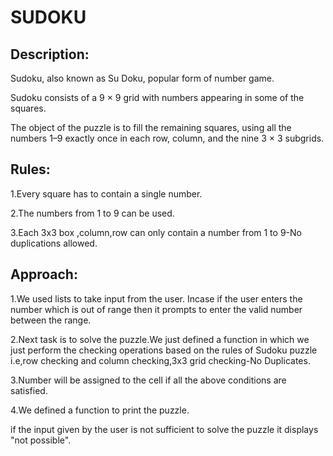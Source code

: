# SUDOKU


## Description:

Sudoku, also known as Su Doku, popular form of number game.

Sudoku consists of a 9 × 9 grid with numbers appearing in some of the squares.

The object of the puzzle is to fill the remaining squares, using all the numbers 1–9 exactly once in each row, column, and the nine 3 × 3 subgrids.

## Rules:

1.Every square has to contain a single number.


2.The numbers from 1 to 9 can be used.


3.Each 3x3 box ,column,row can only contain a number from 1 to 9-No duplications allowed.

## Approach:

1.We used lists to take input from the user. Incase if the user enters the number which is out of range then it prompts to enter the valid number between the range.

2.Next task is to solve the puzzle.We just defined a function in which we just perform the checking operations based on the rules of Sudoku puzzle i.e,row checking and column checking,3x3 grid checking-No Duplicates.

3.Number will be assigned to the cell if all the above conditions are satisfied.

4.We defined a function to print the puzzle.

if the input given by the user is not sufficient to solve the puzzle it displays "not possible".
